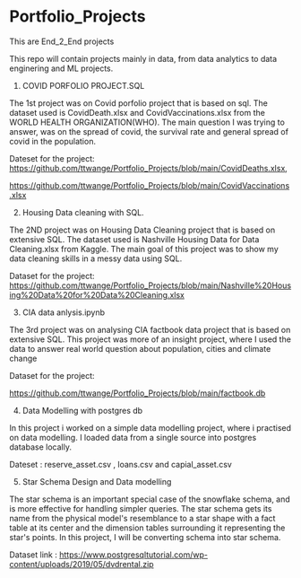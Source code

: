 # Portfolio_Projects
This are End_2_End projects

This repo will contain projects mainly in data, from data analytics to data enginering and ML projects.

1. COVID PORFOLIO PROJECT.SQL

  The 1st project was on Covid porfolio project that is based on sql.
  The dataset used is CovidDeath.xlsx and CovidVaccinations.xlsx from the WORLD   HEALTH ORGANIZATION(WHO). The main question I was trying to answer, was on the spread of covid, the survival rate and general spread of covid in the population.
  
  Dateset for the project: 
  https://github.com/ttwange/Portfolio_Projects/blob/main/CovidDeaths.xlsx,
            
  https://github.com/ttwange/Portfolio_Projects/blob/main/CovidVaccinations.xlsx
  
2. Housing Data cleaning with SQL.
 
  The 2ND project was on Housing Data Cleaning project that is based on extensive SQL. The dataset used is Nashville Housing Data for Data Cleaning.xlsx from Kaggle. The main goal of this project was to show my data cleaning skills in a messy data using SQL.
 
  Dataset for the project:
  https://github.com/ttwange/Portfolio_Projects/blob/main/Nashville%20Housing%20Data%20for%20Data%20Cleaning.xlsx
 
3. CIA data anlysis.ipynb

  The 3rd project was on analysing CIA factbook data project that is based on extensive SQL. This project was more of an insight project, where I used the data to answer real world question about population, cities and climate change 

  Dataset for the project:
  
  https://github.com/ttwange/Portfolio_Projects/blob/main/factbook.db
  
4. Data Modelling with postgres db
 
 In this project i worked on a simple data modelling project, where i practised on data modelling. I loaded data from a single source into postgres database locally.

Dateset : reserve_asset.csv , loans.csv and capial_asset.csv

5. Star Schema Design and Data modelling 

The star schema is an important special case of the snowflake schema, and is more effective for handling simpler queries. The star schema gets its name from the physical model's resemblance to a star shape with a fact table at its center and the dimension tables surrounding it representing the star's points. In this project, I will be converting schema into star schema. 

Dataset link : https://www.postgresqltutorial.com/wp-content/uploads/2019/05/dvdrental.zip
